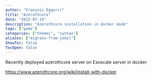 ```yaml
---
author: "François Eggerrr"
title: "Azerothcore"
date: "2022-07-19"
description: "Azerothcore installation in docker mode"
tags: ["game"]
categories: ["themes", "syntax"]
aliases: ["migrate-from-jekyl"]
ShowToc: false
TocOpen: false
---
```

Recently deployed azerothcore server on Exoscale server in docker

https://www.azerothcore.org/wiki/install-with-docker

